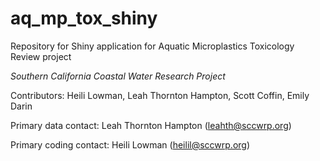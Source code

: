 # aq_mp_tox_shiny
Repository for Shiny application for Aquatic Microplastics Toxicology Review project

*Southern California Coastal Water Research Project*

Contributors: Heili Lowman, Leah Thornton Hampton, Scott Coffin, Emily Darin

Primary data contact: Leah Thornton Hampton (leahth@sccwrp.org)

Primary coding contact: Heili Lowman (heilil@sccwrp.org)
